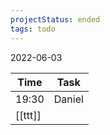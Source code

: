 ```yaml
---
projectStatus: ended  
tags: todo
---
```


2022-06-03

| Time  | Task   |
| ----- | ------ |
| 19:30 | Daniel |
|    [[ttt]]   |        |



